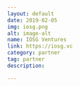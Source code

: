 ```yaml
---
layout: default
date: 2019-02-05
img: iosg.png
alt: image-alt
name: IOSG Ventures
link: https://iosg.vc
category: partner 
tag: partner
description: 

---
```

